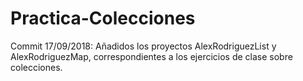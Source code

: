 # Practica-Colecciones
Commit 17/09/2018: Añadidos los proyectos AlexRodriguezList y AlexRodriguezMap, correspondientes a los ejercicios de clase sobre colecciones.
